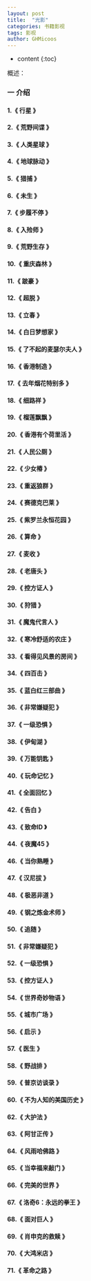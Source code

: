 ```yaml
---
layout: post
title:  "光影"
categories: 书籍影视
tags: 影视
author: GHMicoos
---
```



* content
{:toc}

概述：





### 一 介绍

#### **1.《 行星 》**   

#### **2.《 荒野间谍 》**   

#### **3.《 人类星球 》**   

#### **4.《 地球脉动 》**   

#### **5.《 猎捕 》**   

#### **6.《 未生 》**   

#### **7.《 步履不停 》**   

#### **8.《 入殓师 》**   

#### **9.《 荒野生存 》**   

#### **10.《 重庆森林 》**   

#### **11.《 跛豪 》**   

#### **12.《 超脱 》**   

#### **13.《 立春 》**   

#### **14.《 白日梦想家 》**   

#### **15.《 了不起的麦瑟尔夫人 》**   

#### **16.《 香港制造 》**   


#### **17.《 去年烟花特别多 》**   

#### **18.《 细路祥 》**   

#### **19.《 榴莲飘飘 》**   

#### **20.《 香港有个荷里活 》**   

#### **21.《 人民公厕 》**   

#### **22.《 少女椿 》** 

#### **23.《 重返狼群 》** 

#### **24.《 赛德克巴莱 》** 

#### **25.《 紫罗兰永恒花园 》** 

#### **26.《 算命 》** 

#### **27.《 麦收 》** 

#### **28.《 老唐头 》** 

#### **29.《 控方证人 》** 

#### **30.《 狩猎 》** 

#### **31.《 魔鬼代言人 》**   

#### **32.《 寒冷舒适的农庄 》** 

#### **33.《 看得见风景的房间 》** 

#### **34.《 四百击 》** 

#### **35.《 蓝白红三部曲 》** 

#### **36.《 非常嫌疑犯 》** 

#### **37.《 一级恐惧 》** 

#### **38.《 伊甸湖 》** 

#### **39.《 万能钥匙 》** 

#### **40.《 玩命记忆 》** 

#### **41.《 全面回忆 》** 

#### **42.《 告白 》**   

#### **43.《 致命ID 》** 

#### **44.《 夜魔45 》** 

#### **46.《 当你熟睡 》** 

#### **47.《 汉尼拔 》** 

#### **48.《 极恶非道 》** 

#### **49.《 钢之炼金术师 》** 

#### **50.《 追随 》** 

#### **51.《 非常嫌疑犯 》** 

#### **52.《 一级恐惧 》** 

#### **53.《 控方证人 》** 

#### **54.《 世界奇妙物语 》** 

#### **55.《 城市广场 》** 

#### **56.《 启示 》** 

#### **57.《 医生 》** 

#### **58.《 野战排 》** 

#### **59.《 普京访谈录 》** 

#### **60.《 不为人知的美国历史 》** 

#### **62.《 大护法 》** 

#### **63.《 阿甘正传 》** 

#### **64.《 风雨哈佛路 》** 

#### **65.《 当幸福来敲门 》** 

#### **66.《 完美的世界 》** 

#### **67.《 洛奇6：永远的拳王 》** 

#### **68.《 面对巨人 》** 

#### **69.《 肖申克的救赎 》** 

#### **70.《 大鸿米店 》** 

#### **71.《 革命之路 》** 


